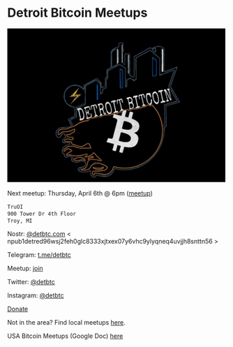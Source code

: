 # Detroit Bitcoin Meetups

<img src="images/photo_2021-10-11_10-59-55.jpg" width="500" />


Next meetup: Thursday, April 6th @ 6pm ([meetup](https://www.meetup.com/detbtc/events/292553795/))

```
TruOI
900 Tower Dr 4th Floor
Troy, MI
```

Nostr: [@detbtc.com](https://snort.social/p/npub1detred96wsj2feh0glc8333xjtxex07y6vhc9ylyqneq4uvjjh8snttn56) < npub1detred96wsj2feh0glc8333xjtxex07y6vhc9ylyqneq4uvjjh8snttn56 >

Telegram: [t.me/detbtc](https://t.me/detbtc)

Meetup: [join](https://www.meetup.com/detbtc/)

Twitter: [@detbtc](https://twitter.com/detbtc)

Instagram: [@detbtc](https://www.instagram.com/detbtc/)

[Donate](https://legend.lnbits.com/tpos/LE3BAQqAFVgfnV3vJgmjVK)

Not in the area? Find local meetups [here](https://bitcoin-only.com/meetups).

USA Bitcoin Meetups (Google Doc) [here](https://docs.google.com/spreadsheets/d/1UzyzzI08MJjW3qPniMIJrWlwfGbH_aeUJgzfFa-D4YY/edit#gid=0)
